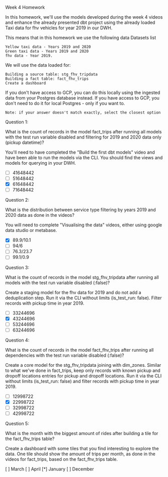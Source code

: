 Week 4 Homework

In this homework, we'll use the models developed during the week 4 videos and enhance the already presented dbt project using the already loaded Taxi data for fhv vehicles for year 2019 in our DWH.

This means that in this homework we use the following data Datasets list

    Yellow taxi data - Years 2019 and 2020
    Green taxi data - Years 2019 and 2020
    fhv data - Year 2019.

We will use the data loaded for:

    Building a source table: stg_fhv_tripdata
    Building a fact table: fact_fhv_trips
    Create a dashboard

If you don't have access to GCP, you can do this locally using the ingested data from your Postgres database instead. If you have access to GCP, you don't need to do it for local Postgres - only if you want to.

    Note: if your answer doesn't match exactly, select the closest option

Question 1:

What is the count of records in the model fact_trips after running all models with the test run variable disabled and filtering for 2019 and 2020 data only (pickup datetime)?

You'll need to have completed the "Build the first dbt models" video and have been able to run the models via the CLI. You should find the views and models for querying in your DWH.

- [ ] 41648442
- [ ] 51648442
- [x] 61648442
- [ ] 71648442

Question 2:

What is the distribution between service type filtering by years 2019 and 2020 data as done in the videos?

You will need to complete "Visualising the data" videos, either using google data studio or metabase.

- [x] 89.9/10.1
- [ ] 94/6
- [ ] 76.3/23.7
- [ ] 99.1/0.9

Question 3:

What is the count of records in the model stg_fhv_tripdata after running all models with the test run variable disabled (:false)?

Create a staging model for the fhv data for 2019 and do not add a deduplication step. Run it via the CLI without limits (is_test_run: false). Filter records with pickup time in year 2019.

- [ ] 33244696
- [x] 43244696
- [ ] 53244696
- [ ] 63244696

Question 4:

What is the count of records in the model fact_fhv_trips after running all dependencies with the test run variable disabled (:false)?

Create a core model for the stg_fhv_tripdata joining with dim_zones. Similar to what we've done in fact_trips, keep only records with known pickup and dropoff locations entries for pickup and dropoff locations. Run it via the CLI without limits (is_test_run: false) and filter records with pickup time in year 2019.

- [ ] 12998722
- [x] 22998722
- [ ] 32998722
- [ ] 42998722

Question 5:

What is the month with the biggest amount of rides after building a tile for the fact_fhv_trips table?

Create a dashboard with some tiles that you find interesting to explore the data. One tile should show the amount of trips per month, as done in the videos for fact_trips, based on the fact_fhv_trips table.

[ ] March
[ ] April
[*] January
[ ] December
